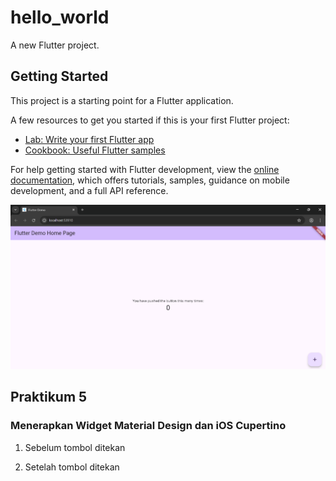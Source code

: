 # hello_world

A new Flutter project.

## Getting Started

This project is a starting point for a Flutter application.

A few resources to get you started if this is your first Flutter project:

- [Lab: Write your first Flutter app](https://docs.flutter.dev/get-started/codelab)
- [Cookbook: Useful Flutter samples](https://docs.flutter.dev/cookbook)

For help getting started with Flutter development, view the
[online documentation](https://docs.flutter.dev/), which offers tutorials,
samples, guidance on mobile development, and a full API reference.


![screenshots hello_world](image/Mobile.5.1.png)

## Praktikum 5
### Menerapkan Widget Material Design dan iOS Cupertino
1. Sebelum tombol ditekan

2. Setelah tombol ditekan


